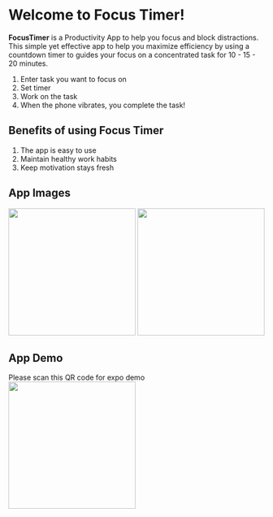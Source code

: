 # Welcome to Focus Timer!

**FocusTimer** is a Productivity App to help you focus and block distractions. This simple yet effective app to help you maximize efficiency by using a countdown timer to guides your focus on a concentrated task for 10 - 15 - 20 minutes.

 1. Enter task you want to focus on
 2. Set timer
 3. Work on the task
 4. When the phone vibrates, you complete the task!

## Benefits of using Focus Timer
1. The app is easy to use
2. Maintain healthy work habits
3. Keep motivation stays fresh

## App Images

<img src="https://i.imgur.com/Y3P8YXR.png" width="250">

<img src="https://i.imgur.com/J4FrgDH.png" width="250">

## App Demo
Please scan this QR code for expo demo
<img src="https://i.imgur.com/Rro4EDN.png" width="250">
